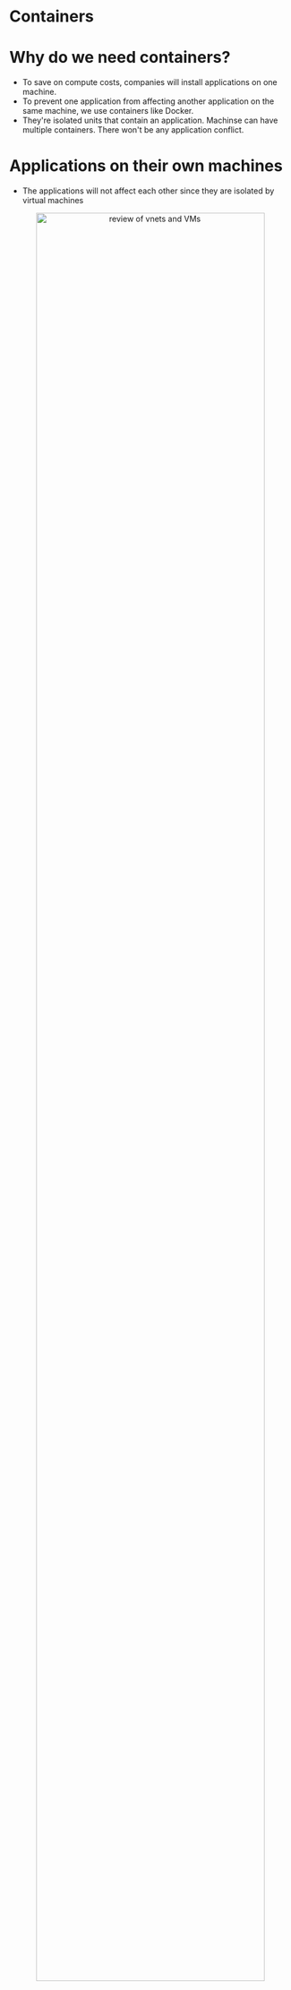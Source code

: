 # Containers


# Why do we need containers?
- To save on compute costs, companies will install applications on one machine.
- To prevent one application from affecting another application on the same machine, we use containers like Docker.
- They're isolated units that contain an application. Machinse can have multiple containers. There won't be any application conflict.


# Applications on their own machines
- The applications will not affect each other since they are isolated by virtual machines
<p align="center">
  
<img src="https://user-images.githubusercontent.com/104326475/172237243-cf28ae52-610c-420a-b998-cf9dc56c570d.png" height="90%" width="90%" alt="review of vnets and VMs"/>

<p/>

# Example of why companies use containers
- Imagine having 2-3 applications on one virtual machine 
- Sometimes, an installation or an update can affect each other and cause the other to crash
- To combat that, admins will use containers
<p align="center">
  
<img src="https://user-images.githubusercontent.com/104326475/172234121-1aee58aa-163c-4b6f-b2f2-ebd7838b7bc9.png" height="90%" width="90%" alt="review of vnets and VMs"/>

# Containers diagram
- This is for visual learners like myself
- Containers like dockers would be used to isolate multiple applications installed on a single virtual machine 
<p align="center">
  
<img src="https://user-images.githubusercontent.com/104326475/172236880-f1d186e5-ac14-4777-b617-c763e1c7e875.png" height="90%" width="90%" alt="review of vnets and VMs"/>
  
<p/>
